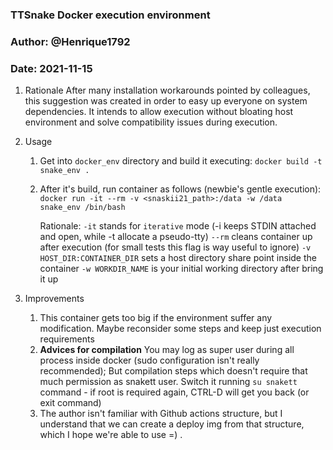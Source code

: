 ### TTSnake Docker execution environment 
### Author: @Henrique1792
### Date: 2021-11-15



1. Rationale
	After many installation workarounds pointed by colleagues, this suggestion
	was created in order to easy up everyone on system dependencies.
	It intends to allow execution without bloating host environment and solve
	compatibility issues during execution.

2. Usage
	1. Get into `docker_env` directory and build it executing:
		`docker build -t snake_env .`
	2. After it's build, run container as follows (newbie's gentle execution):
	`docker run -it --rm -v <snaskii21_path>:/data -w /data snake_env /bin/bash`
	
		Rationale:
			`-it` stands for `iterative` mode (-i keeps STDIN attached and open, while -t allocate a pseudo-tty)
			`--rm` cleans container up after execution (for small tests this flag is way useful to ignore)
			`-v HOST_DIR:CONTAINER_DIR` sets a host directory share point inside the container
			`-w WORKDIR_NAME` is your initial working directory after bring it up

3. Improvements
	1. This container gets too big if the environment suffer any modification. Maybe reconsider some steps and
		keep just execution requirements
	2. **Advices for compilation**
		You may log as super user during all process inside docker (sudo configuration isn't really recommended);
		But compilation steps which doesn't require that much permission as snakett user. Switch it running
		`su snakett` command - if root is required again, CTRL-D will get you back (or exit command)
	3. The author isn't familiar with Github actions structure, but I understand that we can create a deploy
		img from that structure, which I hope we're able to use =) .
